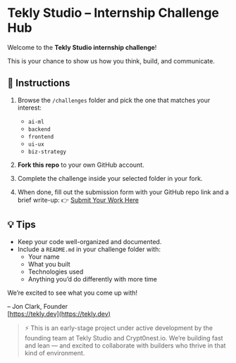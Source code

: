 # Tekly Studio – Internship Challenge Hub

Welcome to the **Tekly Studio internship challenge**!

This is your chance to show us how you think, build, and communicate.

## 📌 Instructions

1. Browse the `/challenges` folder and pick the one that matches your interest:
   - `ai-ml`
   - `backend`
   - `frontend`
   - `ui-ux`
   - `biz-strategy`

2. **Fork this repo** to your own GitHub account.

3. Complete the challenge inside your selected folder in your fork.

4. When done, fill out the submission form with your GitHub repo link and a brief write-up:
👉 [Submit Your Work Here](https://forms.gle/bEpchsNKHHwcyZ47A)

## 💡 Tips

- Keep your code well-organized and documented.
- Include a `README.md` in your challenge folder with:
  - Your name
  - What you built
  - Technologies used
  - Anything you’d do differently with more time

We’re excited to see what you come up with!

– Jon Clark, Founder  
[https://tekly.dev](https://tekly.dev)

> ⚡ This is an early-stage project under active development by the founding team at Tekly Studio and Crypt0nest.io. We’re building fast and lean — and excited to collaborate with builders who thrive in that kind of environment.
